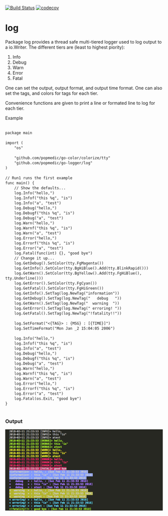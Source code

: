 [![Build Status](https://travis-ci.org/popmedic/go-logger.svg?branch=master)](https://travis-ci.org/popmedic/go-logger)
[![codecov](https://codecov.io/gh/popmedic/go-logger/branch/master/graph/badge.svg)](https://codecov.io/gh/popmedic/go-logger)

# log

Package log provides a thread safe multi-tiered logger used to log output to a io.Writer.
The different tiers are (least to highest piority):

1. Info
2. Debug
3. Warn
4. Error
5. Fatal

One can set the output, output format, and output time format. One can also set the tags, and colors for tags for each tier.

Convenience functions are given to print a line or formated line to log for each tier.

Example

``` golang

package main

import (
	"os"

	"github.com/popmedic/go-color/colorize/tty"
	"github.com/popmedic/go-logger/log"
)

// Run1 runs the first example
func main() {
	// Show the defaults...
	log.Info("hello,")
	log.Infof("this %q", "is")
	log.Info("a", "test")
	log.Debug("hello,")
	log.Debugf("this %q", "is")
	log.Debug("a", "test")
	log.Warn("hello,")
	log.Warnf("this %q", "is")
	log.Warn("a", "test")
	log.Error("hello,")
	log.Errorf("this %q", "is")
	log.Error("a", "test")
	log.Fatal(func(int) {}, "good bye")
	// Change it up...
	log.GetDebug().SetColor(tty.FgMagenta())
	log.GetInfo().SetColor(tty.BgHiBlue().Add(tty.BlinkRapid()))
	log.GetWarn().SetColor(tty.BgYellow().Add(tty.FgHiBlue(), tty.Underline()))
	log.GetError().SetColor(tty.FgCyan())
	log.GetFatal().SetColor(tty.FgHiGreen())
	log.GetInfo().SetTag(log.NewTag("information"))
	log.GetDebug().SetTag(log.NewTag("   debug   "))
	log.GetWarn().SetTag(log.NewTag("  warning  "))
	log.GetError().SetTag(log.NewTag(" erroring! "))
	log.GetFatal().SetTag(log.NewTag("!fatality!!"))

	log.SetFormat("<{TAG}> : {MSG} : [{TIME}]")
	log.SetTimeFormat("Mon Jan _2 15:04:05 2006")

	log.Info("hello,")
	log.Infof("this %q", "is")
	log.Info("a", "test")
	log.Debug("hello,")
	log.Debugf("this %q", "is")
	log.Debug("a", "test")
	log.Warn("hello,")
	log.Warnf("this %q", "is")
	log.Warn("a", "test")
	log.Error("hello,")
	log.Errorf("this %q", "is")
	log.Error("a", "test")
	log.Fatal(os.Exit, "good bye")
}


```
### **Output**

![alt text](Screen-Shot.png "Logo Title Text 1")